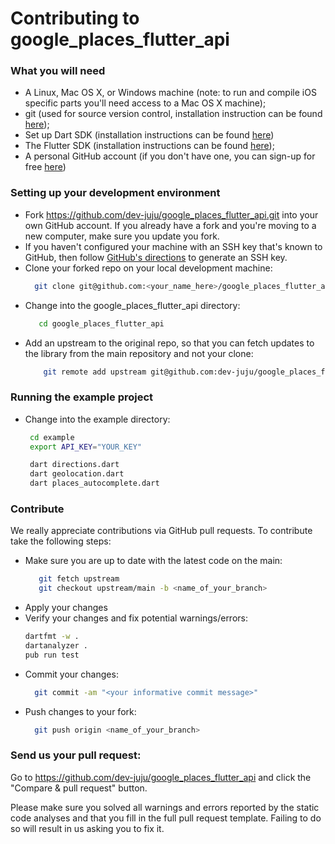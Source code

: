 # Contributing to google_places_flutter_api

### What you will need
- A Linux, Mac OS X, or Windows machine (note: to run and compile iOS specific parts you'll need access to a Mac OS X machine);
- git (used for source version control, installation instruction can be found [here][git]);
- Set up Dart SDK (installation instructions can be found [here][dart])
- The Flutter SDK (installation instructions can be found [here][flutter]);
- A personal GitHub account (if you don't have one, you can sign-up for free [here][github])

### Setting up your development environment
- Fork https://github.com/dev-juju/google_places_flutter_api.git into your own GitHub account. If you already have a fork and you're moving to a new computer, make sure you update you fork.
- If you haven't configured your machine with an SSH key that's known to GitHub, then follow [GitHub's directions][git-ssh] to generate an SSH key.
- Clone your forked repo on your local development machine:
  ```sh
    git clone git@github.com:<your_name_here>/google_places_flutter_api.git
  ```
- Change into the google_places_flutter_api directory:
  ```sh
     cd google_places_flutter_api
  ```
- Add an upstream to the original repo, so that you can fetch updates to the library from the main repository and not your clone:
  ```sh
      git remote add upstream git@github.com:dev-juju/google_places_flutter_api.git
  ```

### Running the example project

- Change into the example directory:
  ```sh
   cd example
   export API_KEY="YOUR_KEY"

   dart directions.dart
   dart geolocation.dart
   dart places_autocomplete.dart
   ```


### Contribute
We really appreciate contributions via GitHub pull requests. To contribute take the following steps:

- Make sure you are up to date with the latest code on the main:
  ```sh
     git fetch upstream
     git checkout upstream/main -b <name_of_your_branch>
  ```
- Apply your changes
- Verify your changes and fix potential warnings/errors:
  ```sh
  dartfmt -w .
  dartanalyzer .
  pub run test
  ```
 - Commit your changes:
   ```sh
     git commit -am "<your informative commit message>"
   ```
 - Push changes to your fork:
   ```sh
     git push origin <name_of_your_branch>
   ```

### Send us your pull request:

Go to https://github.com/dev-juju/google_places_flutter_api and click the "Compare & pull request" button.


Please make sure you solved all warnings and errors reported by the static code analyses and that you fill in the full pull request template. Failing to do so will result in us asking you to fix it.

[git]:<https://git-scm.com/>
[flutter]:<https://flutter.dev/docs/get-started/install>
[github]:<https://github.com/>
[git-ssh]:<https://help.github.com/articles/generating-ssh-keys/>
[git-repo-url]: <https://github.com/dev-juju/google_places_flutter_api.git>
[dart]:<https://www.dartlang.org/tools/sdk>
